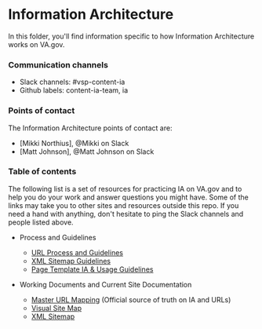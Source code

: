 # Information Architecture
In this folder, you'll find information specific to how Information Architecture works on VA.gov. 

### Communication channels
- Slack channels: #vsp-content-ia
- Github labels: content-ia-team, ia

### Points of contact
The Information Architecture points of contact are:  
- [Mikki Northius], @Mikki on Slack 
- [Matt Johnson], @Matt Johnson on Slack

### Table of contents
The following list is a set of resources for practicing IA on VA.gov and to help you do your work and answer questions you might have. Some of the links may take you to other sites and resources outside this repo. If you need a hand with anything, don't hesitate to ping the Slack channels and people listed above.

- Process and Guidelines
    - [URL Process and Guidelines](https://github.com/department-of-veterans-affairs/va.gov-team/blob/master/Practice%20Areas/Information%20Architecture/URL%20Process%20and%20Guidelines.md)
    - [XML Sitemap Guidelines](https://github.com/department-of-veterans-affairs/va.gov-team/blob/master/Practice%20Areas/Information%20Architecture/XML%20Sitemap%20Guidelines.md)
    - [Page Template IA & Usage Guidelines](https://github.com/department-of-veterans-affairs/va.gov-team/blob/master/Practice%20Areas/Information%20Architecture/Template%20Guidelines%20-%20Hub%20Page.md)
    
- Working Documents and Current Site Documentation
    - [Master URL Mapping]() (Official source of truth on IA and URLs)
    - [Visual Site Map](https://github.com/department-of-veterans-affairs/va.gov-team/blob/master/Practice%20Areas/Information%20Architecture/Site%20Map)
    - [XML Sitemap](https://www.va.gov/sitemap.xml)
    


